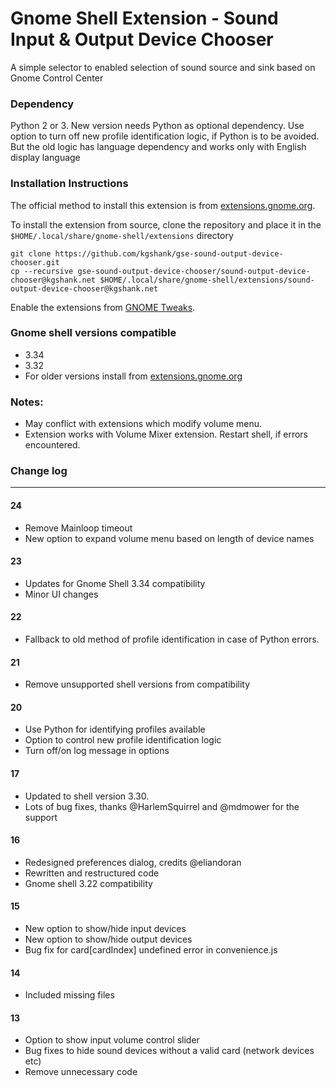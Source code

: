 # Gnome Shell Extension - Sound Input & Output Device Chooser
A simple selector to enabled selection of sound source and sink based on Gnome Control Center

### Dependency
Python 2 or 3. New version needs Python as optional dependency. Use option to turn off new profile identification logic, if Python is to be avoided. But the old logic has language dependency and works only with English display language

### Installation Instructions

The official method to install this extension is from [extensions.gnome.org](https://extensions.gnome.org/extension/906/sound-output-device-chooser).

To install the extension from source, clone the repository and place it in the `$HOME/.local/share/gnome-shell/extensions` directory
```
git clone https://github.com/kgshank/gse-sound-output-device-chooser.git
cp --recursive gse-sound-output-device-chooser/sound-output-device-chooser@kgshank.net $HOME/.local/share/gnome-shell/extensions/sound-output-device-chooser@kgshank.net
```

Enable the extensions from [GNOME Tweaks](https://wiki.gnome.org/Apps/Tweaks).

### Gnome shell versions compatible
* 3.34
* 3.32
* For older versions install from [extensions.gnome.org](https://extensions.gnome.org/extension/906/sound-output-device-chooser/)


### Notes:
* May conflict with extensions which modify volume menu.
* Extension works with Volume Mixer extension. Restart shell, if errors encountered.

### Change log
-----------------------
#### 24
* Remove Mainloop timeout
* New option to expand volume menu based on length of device names

#### 23
* Updates for Gnome Shell 3.34 compatibility
* Minor UI changes

#### 22
* Fallback to old method of profile identification in case of Python errors.

#### 21
* Remove unsupported shell versions from compatibility

#### 20
* Use Python for identifying profiles available
* Option to control new profile identification logic
* Turn off/on log message in options

#### 17
* Updated to shell version 3.30.
* Lots of bug fixes, thanks @HarlemSquirrel and @mdmower for the support

#### 16
* Redesigned preferences dialog, credits @eliandoran
* Rewritten and restructured code
* Gnome shell 3.22 compatibility

#### 15
* New option to show/hide input devices
* New option to show/hide output devices
* Bug fix for card[cardIndex] undefined error in convenience.js

#### 14
* Included missing files

#### 13
* Option to show input volume control slider
* Bug fixes to hide sound devices without a valid card (network devices etc)
* Remove unnecessary code
